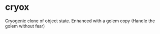 # cryox
Cryogenic clone of object state. Enhanced with a golem copy (Handle the golem without fear)
